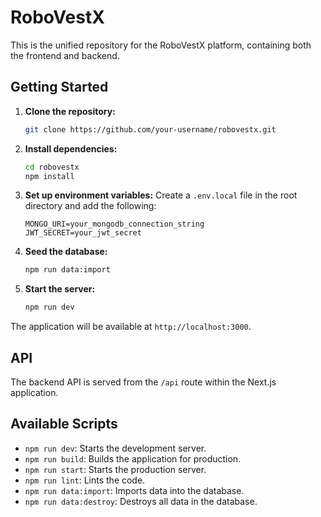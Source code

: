 # RoboVestX

This is the unified repository for the RoboVestX platform, containing both the frontend and backend.

## Getting Started

1.  **Clone the repository:**
    ```bash
    git clone https://github.com/your-username/robovestx.git
    ```
2.  **Install dependencies:**
    ```bash
    cd robovestx
    npm install
    ```
3.  **Set up environment variables:**
    Create a `.env.local` file in the root directory and add the following:
    ```
    MONGO_URI=your_mongodb_connection_string
    JWT_SECRET=your_jwt_secret
    ```
4.  **Seed the database:**
    ```bash
    npm run data:import
    ```
5.  **Start the server:**
    ```bash
    npm run dev
    ```

The application will be available at `http://localhost:3000`.

## API

The backend API is served from the `/api` route within the Next.js application.

## Available Scripts

-   `npm run dev`: Starts the development server.
-   `npm run build`: Builds the application for production.
-   `npm run start`: Starts the production server.
-   `npm run lint`: Lints the code.
-   `npm run data:import`: Imports data into the database.
-   `npm run data:destroy`: Destroys all data in the database.
